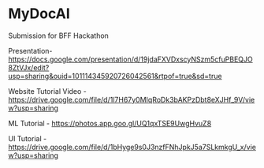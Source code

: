 # MyDocAI
Submission for BFF Hackathon

Presentation- https://docs.google.com/presentation/d/19jdaFXVDxscyNSzm5cfuPBEQJO8ZtVJx/edit?usp=sharing&ouid=101114345920726042561&rtpof=true&sd=true

Website Tutorial Video - https://drive.google.com/file/d/1l7H67y0MIqRoDk3bAKPzDbt8eXJHf_9V/view?usp=sharing

ML Tutorial - https://photos.app.goo.gl/UQ1qxTSE9UwgHvuZ8

UI Tutorial - https://drive.google.com/file/d/1bHyge9s0J3nzfFNhJpkJ5a7SLkmkgU_x/view?usp=sharing
